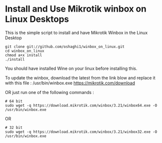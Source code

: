 # Install and Use Mikrotik winbox on Linux Desktops
This is the simple script to install and have  Mikrotik Winbox in the Linux Desktop



```
git clone git://github.com/oshaghi1/winbox_on_linux.git
cd winbox_on_linux
chmod a+x install
./install

```

You should have installed Wine on your linux before installing this.



To update the winbox, download the latest from the link blow and replace it with this file : /usr/bin/winbox.exe
https://mikrotik.com/download

OR just run one of the following commands :
```
# 64 bit
sudo wget -q https://download.mikrotik.com/winbox/3.21/winbox64.exe -O /usr/bin/winbox.exe
```
OR
```
# 32 bit
sudo wget -q https://download.mikrotik.com/winbox/3.21/winbox32.exe -O /usr/bin/winbox.exe

```
